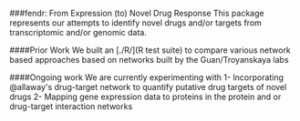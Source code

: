 ###fendr: From Expression (to) Novel Drug Response
This package represents our attempts to identify novel drugs and/or targets from transcriptomic and/or genomic data. 

####Prior Work
We built an [./R/](R test suite) to compare various network based approaches based on networks built by the Guan/Troyanskaya labs

####Ongoing work
We are currently experimenting with
1- Incorporating @allaway's drug-target network to quantify putative drug targets of novel drugs
2- Mapping gene expression data to proteins in the protein and or drug-target interaction networks

